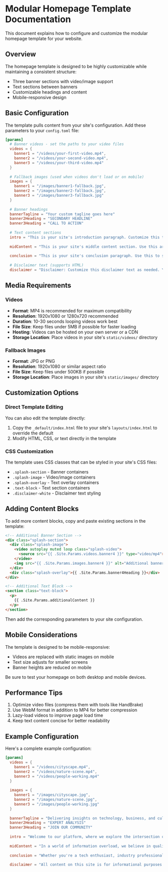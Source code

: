 # Modular Homepage Template Documentation

This document explains how to configure and customize the modular homepage template for your website.

## Overview

The homepage template is designed to be highly customizable while maintaining a consistent structure:
- Three banner sections with video/image support
- Text sections between banners
- Customizable headings and content
- Mobile-responsive design

## Basic Configuration

The template pulls content from your site's configuration. Add these parameters to your `config.toml` file:

```toml
[params]
  # Banner videos - set the paths to your video files
  videos = { 
    banner1 = "/videos/your-first-video.mp4", 
    banner2 = "/videos/your-second-video.mp4", 
    banner3 = "/videos/your-third-video.mp4" 
  }
  
  # Fallback images (used when videos don't load or on mobile)
  images = { 
    banner1 = "/images/banner1-fallback.jpg", 
    banner2 = "/images/banner2-fallback.jpg", 
    banner3 = "/images/banner3-fallback.jpg" 
  }
  
  # Banner headings
  bannerTagline = "Your custom tagline goes here"
  banner2Heading = "SECONDARY HEADLINE"
  banner3Heading = "CALL TO ACTION"
  
  # Text content sections
  intro = "This is your site's introduction paragraph. Customize this text to describe your site's mission and purpose."
  
  midContent = "This is your site's middle content section. Use this area to expand on your site's purpose, highlight key content areas, or explain what makes your site unique."
  
  conclusion = "This is your site's conclusion paragraph. Use this to summarize your site's value proposition, invite users to explore further, or provide a final compelling message."
  
  # Disclaimer text (supports HTML)
  disclaimer = "Disclaimer: Customize this disclaimer text as needed. You can <a href='/about/' class='fiction-link'>link to your about page</a> or include any other necessary legal or contextual information."
```

## Media Requirements

### Videos

- **Format**: MP4 is recommended for maximum compatibility
- **Resolution**: 1920x1080 or 1280x720 recommended
- **Duration**: 10-30 seconds looping videos work best
- **File Size**: Keep files under 5MB if possible for faster loading
- **Hosting**: Videos can be hosted on your own server or a CDN
- **Storage Location**: Place videos in your site's `static/videos/` directory

### Fallback Images

- **Format**: JPG or PNG
- **Resolution**: 1920x1080 or similar aspect ratio
- **File Size**: Keep files under 500KB if possible
- **Storage Location**: Place images in your site's `static/images/` directory

## Customization Options

### Direct Template Editing

You can also edit the template directly:

1. Copy the `_default/index.html` file to your site's `layouts/index.html` to override the default
2. Modify HTML, CSS, or text directly in the template

### CSS Customization

The template uses CSS classes that can be styled in your site's CSS files:

- `.splash-section` - Banner containers
- `.splash-image` - Video/image containers
- `.splash-overlay` - Text overlay containers
- `.text-block` - Text section containers
- `.disclaimer-white` - Disclaimer text styling

## Adding Content Blocks

To add more content blocks, copy and paste existing sections in the template:

```html
<!-- Additional Banner Section -->
<div class="splash-section">
  <div class="splash-image">
    <video autoplay muted loop class="splash-video">
      <source src="{{ .Site.Params.videos.banner4 }}" type="video/mp4">
    </video>
    <img src="{{ .Site.Params.images.banner4 }}" alt="Additional banner" class="splash-fallback">
  </div>
  <div class="splash-overlay">{{ .Site.Params.banner4Heading }}</div>
</div>

<!-- Additional Text Block -->
<section class="text-block">
  <p>
    {{ .Site.Params.additionalContent }}
  </p>
</section>
```

Then add the corresponding parameters to your site configuration.

## Mobile Considerations

The template is designed to be mobile-responsive:

- Videos are replaced with static images on mobile
- Text size adjusts for smaller screens
- Banner heights are reduced on mobile

Be sure to test your homepage on both desktop and mobile devices.

## Performance Tips

1. Optimize video files (compress them with tools like HandBrake)
2. Use WebM format in addition to MP4 for better compression
3. Lazy-load videos to improve page load time
4. Keep text content concise for better readability

## Example Configuration

Here's a complete example configuration:

```toml
[params]
  videos = { 
    banner1 = "/videos/cityscape.mp4", 
    banner2 = "/videos/nature-scene.mp4", 
    banner3 = "/videos/people-working.mp4" 
  }
  
  images = { 
    banner1 = "/images/cityscape.jpg", 
    banner2 = "/images/nature-scene.jpg", 
    banner3 = "/images/people-working.jpg" 
  }
  
  bannerTagline = "Delivering insights on technology, business, and culture"
  banner2Heading = "EXPERT ANALYSIS"
  banner3Heading = "JOIN OUR COMMUNITY"
  
  intro = "Welcome to our platform, where we explore the intersection of technology and society. Our team of researchers and journalists works tirelessly to bring you the most relevant and insightful content on the topics that matter most."
  
  midContent = "In a world of information overload, we believe in quality over quantity. Our carefully curated articles, investigations, and reports are designed to provide you with deeper understanding and actionable insights, not just headlines."
  
  conclusion = "Whether you're a tech enthusiast, industry professional, or curious mind, our content is crafted to inform, challenge, and inspire. Explore our latest articles, subscribe to our newsletter, or join the conversation in our community forums."
  
  disclaimer = "All content on this site is for informational purposes only. Our articles are thoroughly researched, but we recommend consulting with professionals before making important decisions based on our content. <a href='/about/' class='fiction-link'>Learn more about our editorial process</a>."
```